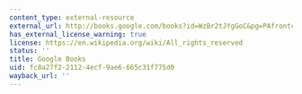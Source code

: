 ```yaml
---
content_type: external-resource
external_url: http://books.google.com/books?id=WzBr2tJYgGoC&pg=PAfrontcover
has_external_license_warning: true
license: https://en.wikipedia.org/wiki/All_rights_reserved
status: ''
title: Google Books
uid: fc8a27f2-2112-4ecf-9ae6-665c31f775d0
wayback_url: ''
---
```

